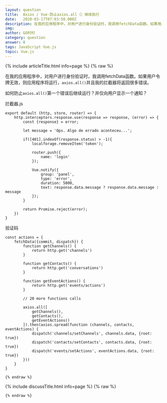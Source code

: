 ```yaml
---
layout: question
title:  Axios / Vue-防止axios.all（）继续执行
date:   2020-03-17T07:03:50.000Z
description: 在我的应用程序中，对用户进行身份验证时，我调用fetchData函数。如果用户令牌无效，则应用程序将运行，axios.all()并且我的拦截器将返回很多错...
img: 
author: GO村村
category: question
answer: 0
tags: JavaScript Vue.js
topic: Vue.js
---
```

<div class="article-root">
  <div class="article">
    {% include articleTitle.html info=page %}
    {% raw %}
    <div class="article-content"><p><font style="vertical-align: inherit;"><font style="vertical-align: inherit;">在我的应用程序中，对用户进行身份验证时，我调用fetchData函数。</font><font style="vertical-align: inherit;">如果用户令牌无效，则应用程序将运行，</font></font><code>axios.all()</code><font style="vertical-align: inherit;"><font style="vertical-align: inherit;">并且我的拦截器将返回很多错误。</font></font></p>

<p><font style="vertical-align: inherit;"><font style="vertical-align: inherit;">如何防止</font></font><code>axios.all()</code><font style="vertical-align: inherit;"><font style="vertical-align: inherit;">第一个错误后继续运行？</font><font style="vertical-align: inherit;">并仅向用户显示一个通知？</font></font></p>

<p><font style="vertical-align: inherit;"><font style="vertical-align: inherit;">拦截器.js</font></font></p>

<pre><code>export default (http, store, router) =&gt; {<font></font>
    http.interceptors.response.use(response =&gt; response, (error) =&gt; {<font></font>
        const {response} = error;<font></font>
<font></font>
        let message = 'Ops. Algo de errado aconteceu...';<font></font>
<font></font>
        if([401].indexOf(response.status) &gt; -1){<font></font>
            localforage.removeItem('token');<font></font>
<font></font>
            router.push({<font></font>
                name: 'login'<font></font>
            });<font></font>
<font></font>
            Vue.notify({<font></font>
                group: 'panel',<font></font>
                type: 'error',<font></font>
                duration: 5000,<font></font>
                text: response.data.message ? response.data.message : message<font></font>
            });<font></font>
        }<font></font>
<font></font>
        return Promise.reject(error);<font></font>
    })<font></font>
}<font></font>
</code></pre>

<p><font style="vertical-align: inherit;"><font style="vertical-align: inherit;">验证码</font></font></p>

<pre><code>const actions = {<font></font>
    fetchData({commit, dispatch}) {<font></font>
        function getChannels() {<font></font>
            return http.get('channels')<font></font>
        }<font></font>
<font></font>
        function getContacts() {<font></font>
            return http.get('conversations')<font></font>
        }<font></font>
<font></font>
        function getEventActions() {<font></font>
            return http.get('events/actions')<font></font>
        }<font></font>
<font></font>
        // 20 more functions calls<font></font>
<font></font>
        axios.all([<font></font>
            getChannels(),<font></font>
            getContacts(),<font></font>
            getEventActions()<font></font>
        ]).then(axios.spread(function (channels, contacts, eventActions) {<font></font>
            dispatch('channels/setChannels', channels.data, {root: true})<font></font>
            dispatch('contacts/setContacts', contacts.data, {root: true})<font></font>
            dispatch('events/setActions', eventActions.data, {root: true})<font></font>
        }))<font></font>
    }<font></font>
}<font></font>
</code></pre></div>
    {% endraw %}
  </div>

  <div class="discuss-wrapper">
    {% include discussTitle.html info=page %}
    {% raw %}
    
    {% endraw %}
  </div>
<div>
